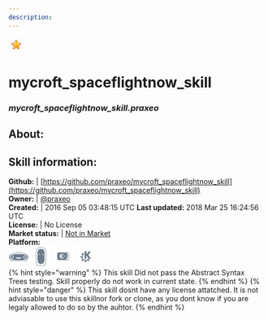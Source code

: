 ```yaml
---  
description:   
---  
```

![](../.gitbook/assets/star.png)  
# mycroft_spaceflightnow_skill  
### _mycroft_spaceflightnow_skill.praxeo_  
## About:  


## Skill information:  
**Github:** | [https://github.com/praxeo/mycroft_spaceflightnow_skill](https://github.com/praxeo/mycroft_spaceflightnow_skill)  
**Owner:** | [@praxeo](https://github.com/praxeo)  
**Created:** | 2016 Sep 05 03:48:15 UTC  **Last updated:** 2018 Mar 25 16:24:56 UTC  
**License:** | No License  
**Market status:** | [Not in Market](https://market.mycroft.ai/skill/)  
**Platform:**  
 ![](../.gitbook/assets/mark-1-icon.png)  ![](../.gitbook/assets/mark-2-icon.png)  ![](../.gitbook/assets/picroft-icon.png)  ![](../.gitbook/assets/kde.png)   
{% hint style="warning" %}
This skill Did not pass the Abstract Syntax Trees testing. Skill properly do not work in current state.
{% endhint %}
{% hint style="danger" %}
This skill dosnt have any license attatched. It is not adviasable to use this skillnor fork or clone, as you dont know if you are legaly allowed to do so by the auhtor.
{% endhint %}
